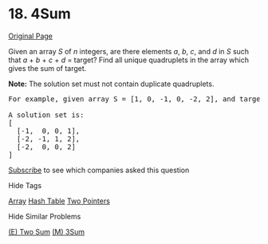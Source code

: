 # 18. 4Sum

[Original Page](https://leetcode.com/problems/4sum/)

Given an array _S_ of _n_ integers, are there elements _a_, _b_, _c_, and _d_ in _S_ such that _a_ + _b_ + _c_ + _d_ = target? Find all unique quadruplets in the array which gives the sum of target.

**Note:** The solution set must not contain duplicate quadruplets.

<pre>For example, given array S = [1, 0, -1, 0, -2, 2], and target = 0.

A solution set is:
[
  [-1,  0, 0, 1],
  [-2, -1, 1, 2],
  [-2,  0, 0, 2]
]
</pre>

<div>

[Subscribe](/subscribe/) to see which companies asked this question

</div>

<div>

<div id="tags" class="btn btn-xs btn-warning">Hide Tags</div>

<span class="hidebutton" style="display: inline;">[Array](/tag/array/) [Hash Table](/tag/hash-table/) [Two Pointers](/tag/two-pointers/)</span></div>

<div>

<div id="similar" class="btn btn-xs btn-warning">Hide Similar Problems</div>

<span class="hidebutton" style="display: inline;">[(E) Two Sum](/problems/two-sum/) [(M) 3Sum](/problems/3sum/)</span></div>